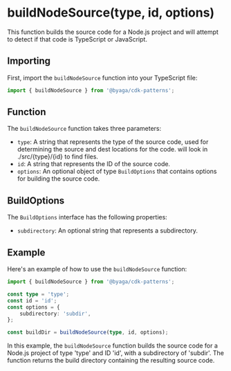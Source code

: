 # buildNodeSource(type, id, options)

This function builds the source code for a Node.js project and will attempt to detect if that code is TypeScript or JavaScript.

## Importing

First, import the `buildNodeSource` function into your TypeScript file:

```typescript
import { buildNodeSource } from '@byaga/cdk-patterns';
```

## Function

The `buildNodeSource` function takes three parameters:

- `type`: A string that represents the type of the source code, used for determining the source and dest locations for the code.  will look in ./src/{type}/{id} to find files.
- `id`: A string that represents the ID of the source code.
- `options`: An optional object of type `BuildOptions` that contains options for building the source code.

## BuildOptions

The `BuildOptions` interface has the following properties:

- `subdirectory`: An optional string that represents a subdirectory.

## Example

Here's an example of how to use the `buildNodeSource` function:

```typescript
import { buildNodeSource } from '@byaga/cdk-patterns';

const type = 'type';
const id = 'id';
const options = {
    subdirectory: 'subdir',
};

const buildDir = buildNodeSource(type, id, options);
```

In this example, the `buildNodeSource` function builds the source code for a Node.js project of type 'type' and ID 'id', with a subdirectory of 'subdir'. The function returns the build directory containing the resulting source code.